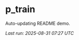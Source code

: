 # p_train

Auto-updating README demo.

<!--START_SECTION:status-->
_Last run: 2025-08-31 07:27 UTC_
<!--END_SECTION:status-->



































































































































































































































